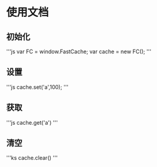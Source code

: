 # 使用文档

## 初始化

'''js
var FC = window.FastCache;
var cache = new FC();
'''

## 设置

'''js
cache.set('a',100);
'''

## 获取

'''js
cache.get('a')
'''

## 清空

'''ks
cache.clear()
'''